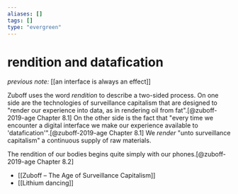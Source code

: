 ```yaml
---
aliases: []
tags: []
type: "evergreen"
---
```


# rendition and datafication

_previous note:_ [[an interface is always an effect]]

Zuboff uses the word _rendition_ to describe a two-sided process. On one side are the technologies of surveillance capitalism that are designed to "render our experience into data, as in rendering oil from fat".[@zuboff-2019-age Chapter 8.1] On the other side is the fact that "every time we encounter a digital interface we make our experience available to 'datafication'".[@zuboff-2019-age Chapter 8.1] We _render_ "unto surveillance capitalism" a continuous supply of raw materials. 

The rendition of our bodies begins quite simply with our phones.[@zuboff-2019-age Chapter 8.2] 

- [[Zuboff – The Age of Surveillance Capitalism]]
- [[Lithium dancing]]